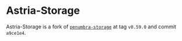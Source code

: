 # Astria-Storage

Astria-Storage is a fork of [`penumbra-storage`](https://github.com/penumbra-zone/penumbra/tree/a9ce1e4a4cc5a77967d268304223ce65a9bbb04a/crates/storage)
at tag `v0.59.0` and commit `a9ce1e4`.